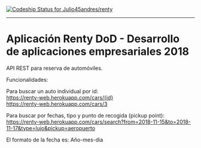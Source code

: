 [ ![Codeship Status for Julio45andres/renty](https://app.codeship.com/projects/3d705970-d665-0136-1655-5a1a4afb2c37/status?branch=develop)](https://app.codeship.com/projects/316959)

---

# Aplicación Renty DoD - Desarrollo de aplicaciones empresariales 2018

API REST para reserva de automóviles.

Funcionalidades:

Para buscar un auto individual por id: \
https://renty-web.herokuapp.com/cars/{id} \
https://renty-web.herokuapp.com/cars/3

Para buscar por fechas, tipo y punto de recogida (pickup point): \
https://renty-web.herokuapp.com/cars/search?from=2018-11-15&to=2018-11-17&type=lujo&pickup=aeropuerto

El formato de la fecha es: Año-mes-dia
